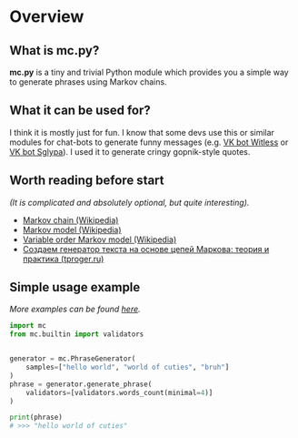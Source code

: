 # Overview

## What is **mc.py**?
**mc.py** is a tiny and trivial Python module which provides you 
a simple way to generate phrases using Markov chains.

## What it can be used for?
I think it is mostly just for fun. I know that some devs 
use this or similar modules for chat-bots to generate funny 
messages (e.g. [VK bot Witless](https://vk.com/witless) or 
[VK bot Sglypa](https://vk.com/sglypa)). I used it to generate
cringy gopnik-style quotes.

## Worth reading before start
_(It is complicated and absolutely optional, but quite interesting)._

* [Markov chain (Wikipedia)](https://en.wikipedia.org/wiki/Markov_chain)
* [Markov model (Wikipedia)](https://en.wikipedia.org/wiki/Markov_model)
* [Variable order Markov model (Wikipedia)](https://en.wikipedia.org/wiki/Variable-order_Markov_model)
* [Создаем генератор текста на основе цепей Маркова: теория и практика (tproger.ru)](https://tproger.ru/translations/markov-chains/)

## Simple usage example
_More examples can be found [here](https://github.com/jieggii/mc.py/tree/master/examples)._

```python
import mc
from mc.builtin import validators


generator = mc.PhraseGenerator(
    samples=["hello world", "world of cuties", "bruh"]
)
phrase = generator.generate_phrase(
    validators=[validators.words_count(minimal=4)]
)

print(phrase)
# >>> "hello world of cuties"
```
